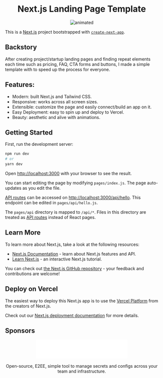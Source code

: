 <h1 align="center">
    Next.js Landing Page Template
</h1>

<p align="center">
  <img src="https://github.com/dangtony98/idea-validation/blob/main/public/idea-validation.gif" alt="animated" />
</p>

This is a [Next.js](https://nextjs.org/) project bootstrapped with [`create-next-app`](https://github.com/vercel/next.js/tree/canary/packages/create-next-app).

## Backstory

After creating project/startup landing pages and finding repeat elements each time such as pricing, FAQ, CTA forms and buttons, I made a simple template with to speed up the process for everyone.

## Features:

- Modern: built Next.js and Tailwind CSS.
- Responsive: works across all screen sizes.
- Extensible: customize the page and easily connect/build an app on it.
- Easy Deployment: easy to spin up and deploy to Vercel.
- Beauty: aesthetic and alive with animations.

## Getting Started

First, run the development server:

```bash
npm run dev
# or
yarn dev
```

Open [http://localhost:3000](http://localhost:3000) with your browser to see the result.

You can start editing the page by modifying `pages/index.js`. The page auto-updates as you edit the file.

[API routes](https://nextjs.org/docs/api-routes/introduction) can be accessed on [http://localhost:3000/api/hello](http://localhost:3000/api/hello). This endpoint can be edited in `pages/api/hello.js`.

The `pages/api` directory is mapped to `/api/*`. Files in this directory are treated as [API routes](https://nextjs.org/docs/api-routes/introduction) instead of React pages.

## Learn More

To learn more about Next.js, take a look at the following resources:

- [Next.js Documentation](https://nextjs.org/docs) - learn about Next.js features and API.
- [Learn Next.js](https://nextjs.org/learn) - an interactive Next.js tutorial.

You can check out [the Next.js GitHub repository](https://github.com/vercel/next.js/) - your feedback and contributions are welcome!

## Deploy on Vercel

The easiest way to deploy this Next.js app is to use the [Vercel Platform](https://vercel.com/new?utm_medium=default-template&filter=next.js&utm_source=create-next-app&utm_campaign=create-next-app-readme) from the creators of Next.js.

Check out our [Next.js deployment documentation](https://nextjs.org/docs/deployment) for more details.

## Sponsors

<p align="center">
    <a href="https://github.com/Infisical/infisical">
        <img width="300" src="https://github.com/Infisical/infisical/raw/main/img/logoname-white.svg#gh-dark-mode-only" alt="infisical" />
    </a>
    <p align="center">
        Open-source, E2EE, simple tool to manage secrets and configs across your team and infrastructure.
    </p>
</p>
